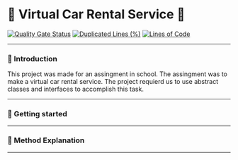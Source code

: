 # :red_car: Virtual Car Rental Service :red_car:

[![Quality Gate Status](https://sonarcloud.io/api/project_badges/measure?project=AdolfssonFredrik_Avancerad_JAVA24_Fredrik_Adolfsson_Uppgift1&metric=alert_status)](https://sonarcloud.io/summary/new_code?id=AdolfssonFredrik_Avancerad_JAVA24_Fredrik_Adolfsson_Uppgift1)
[![Duplicated Lines (%)](https://sonarcloud.io/api/project_badges/measure?project=AdolfssonFredrik_Avancerad_JAVA24_Fredrik_Adolfsson_Uppgift1&metric=duplicated_lines_density)](https://sonarcloud.io/summary/new_code?id=AdolfssonFredrik_Avancerad_JAVA24_Fredrik_Adolfsson_Uppgift1)
[![Lines of Code](https://sonarcloud.io/api/project_badges/measure?project=AdolfssonFredrik_Avancerad_JAVA24_Fredrik_Adolfsson_Uppgift1&metric=ncloc)](https://sonarcloud.io/summary/new_code?id=AdolfssonFredrik_Avancerad_JAVA24_Fredrik_Adolfsson_Uppgift1)

---

### :wave: Introduction 

This project was made for an assingment in school. The assingment was to make a virtual car rental service. The project requierd us to use abstract classes and interfaces to accomplish this task.

---

### :rocket: Getting started 


---

### :robot: Method Explanation


---